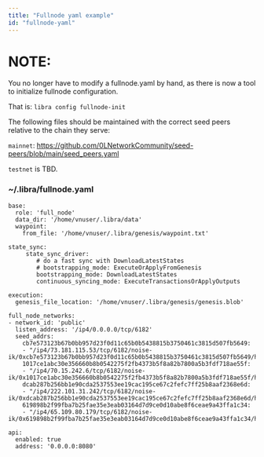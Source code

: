 ```yaml
---
title: "Fullnode yaml example"
id: "fullnode-yaml"
---
```


# NOTE:
You no longer have to modify a fullnode.yaml by hand, as there is now a tool to initialize fullnode configuration.

That is:
`libra config fullnode-init`

The following files should be maintained with the correct seed peers relative to the chain they serve:

`mainnet`:
https://github.com/0LNetworkCommunity/seed-peers/blob/main/seed_peers.yaml

`testnet` is TBD.


### ~/.libra/fullnode.yaml
```
base:
  role: 'full_node'
  data_dir: '/home/vnuser/.libra/data'
  waypoint:
    from_file: '/home/vnuser/.libra/genesis/waypoint.txt'

state_sync:
     state_sync_driver:
        # do a fast sync with DownloadLatestStates
        # bootstrapping_mode: ExecuteOrApplyFromGenesis
        bootstrapping_mode: DownloadLatestStates
        continuous_syncing_mode: ExecuteTransactionsOrApplyOutputs

execution:
  genesis_file_location: '/home/vnuser/.libra/genesis/genesis.blob'

full_node_networks:
- network_id: 'public'
  listen_address: '/ip4/0.0.0.0/tcp/6182'
  seed_addrs:
    cb7e573123b67b0bb957d23f0d11c65b0b5438815b3750461c3815d507fb5649:
    - "/ip4/73.181.115.53/tcp/6182/noise-ik/0xcb7e573123b67b0bb957d23f0d11c65b0b5438815b3750461c3815d507fb5649/handshake/0"
    1017ce1abc30e356660b8b0542275f2fb4373b5f8a82b7800a5b3fdf718ae55f:
    - "/ip4/70.15.242.6/tcp/6182/noise-ik/0x1017ce1abc30e356660b8b0542275f2fb4373b5f8a82b7800a5b3fdf718ae55f/handshake/0"
    dcab287b256bb1e90cda2537553ee19cac195ce67c2fefc7ff25b8aaf2368e6d:
    - "/ip4/222.101.31.242/tcp/6182/noise-ik/0xdcab287b256bb1e90cda2537553ee19cac195ce67c2fefc7ff25b8aaf2368e6d/handshake/0"
    619898b2f99fba7b25fae35e3eab03164d7d9ce0d10abe8f6ceae9a43ffa1c34:
    - "/ip4/65.109.80.179/tcp/6182/noise-ik/0x619898b2f99fba7b25fae35e3eab03164d7d9ce0d10abe8f6ceae9a43ffa1c34/handshake/0"
    
api:
  enabled: true
  address: '0.0.0.0:8080'
```
